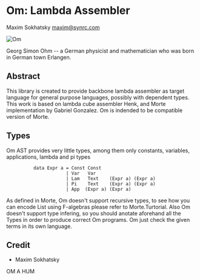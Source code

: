 Om: Lambda Assembler
====================

Maxim Sokhatsky maxim@synrc.com

![Om](http://upload.wikimedia.org/wikipedia/commons/thumb/2/2a/Georg_Simon_Ohm3.jpg/200px-Georg_Simon_Ohm3.jpg)

Georg Simon Ohm -- a German physicist and mathematician who was born in German town Erlangen.

Abstract
--------

This library is created to provide backbone lambda assembler as target language for
general purpose languages, possibly with dependent types. This work is based on lambda
cube assembler Henk, and Morte implementation by Gabriel Gonzalez. Om is indended
to be compatible version of Morte.

Types
-----

Om AST provides very little types, among them only constants, variables, applications, lambda and pi types

```
          data Expr a = Const Const
                      | Var   Var
                      | Lam   Text    (Expr a) (Expr a)
                      | Pi    Text    (Expr a) (Expr a)
                      | App  (Expr a) (Expr a)
```

As defined in Morte, Om doesn't support recursive types, to see how you can encode List
using F-algebras please refer to Morte.Turtorial. Also Om doesn't support type infering,
so you should anotate aforehand all the Types in order to produce correct Om programs.
Om just check the given terms in its own language.

Credit
------

* Maxim Sokhatsky

OM A HUM

